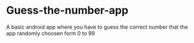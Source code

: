 # Guess-the-number-app
A basic android app where you have to guess the correct number that the app randomly choosen form 0 to 99 
